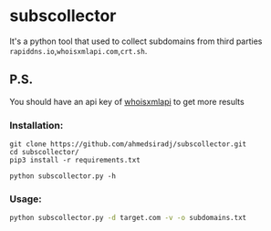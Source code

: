 # subscollector

It's a python tool that used to collect subdomains from third parties `rapiddns.io`,`whoisxmlapi.com`,`crt.sh`.

## P.S.

You should have an api key of [whoisxmlapi](https://www.whoisxmlapi.com/) to get more results

### Installation:

```
git clone https://github.com/ahmedsiradj/subscollector.git
cd subscollector/
pip3 install -r requirements.txt
```

```
python subscollector.py -h
```

### Usage:

```bash
python subscollector.py -d target.com -v -o subdomains.txt
```
